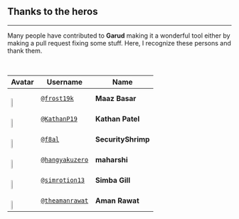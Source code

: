 ## **Thanks to the heros**

---
Many people have contributed to **Garud** making it a wonderful tool either by making a pull request fixing some stuff. Here, I recognize these persons and thank them.

<br/>

| Avatar | Username | Name|
|------|------|-----|
|<br/><a href="https://github.com/frost19k"><img src="https://avatars.githubusercontent.com/u/49780407?v=4" width=20%></a> | [`@frost19k`](https://github.com/frost19k) | **Maaz Basar** |
|<br/><a href="https://github.com/KathanP19"><img src="https://avatars.githubusercontent.com/u/33719912?v=4" width=20%></a> | [`@KathanP19`](https://github.com/KathanP19) | **Kathan Patel** |
|<br/><a href="https://github.com/f8al"><img src="https://avatars.githubusercontent.com/u/7221183?v=4" width=20%></a> | [`@f8al`](https://github.com/f8al) | **SecurityShrimp** |
|<br/><a href="https://github.com/hangyakuzero"><img src="https://avatars.githubusercontent.com/u/46108879?v=4" width=20%></a> | [`@hangyakuzero`](https://github.com/hangyakuzero) | **maharshi** |
|<br/><a href="https://github.com/simrotion13"><img src="https://avatars.githubusercontent.com/u/29673625?v=4" width=20%></a> | [`@simrotion13`](https://github.com/simrotion13) | **Simba Gill** |
|<br/><a href="https://github.com/theamanrawat"><img src="https://avatars.githubusercontent.com/u/35992750?v=4" width=20%></a> | [`@theamanrawat`](https://github.com/theamanrawat) | **Aman Rawat** |